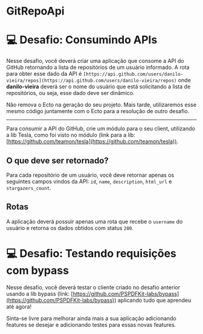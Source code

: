 # GitRepoApi

# 💻  Desafio: Consumindo APIs

Nesse desafio, você deverá criar uma aplicação que consome a API do GitHub retornando a lista de repositórios de um usuário informado.
A rota para obter esse dado da API é `[https://api.github.com/users/danilo-vieira/repos](https://api.github.com/users/danilo-vieira/repos)` onde **danilo-vieira** deverá ser o nome do usuário que está solicitando a lista de repositórios, ou seja, esse dado deve ser dinâmico.

Não remova o Ecto na geração do seu projeto. Mais tarde, utilizaremos esse mesmo código juntamente com o Ecto para a resolução de outro desafio.

---

Para consumir a API do GitHub, crie um módulo para o seu client, utilizando a lib Tesla, como foi visto no módulo (link para a lib: [https://github.com/teamon/tesla](https://github.com/teamon/tesla)).

## O que deve ser retornado?

Para cada repositório de um usuário, você deve retornar apenas os seguintes campos vindos da API: `id`, `name`, `description`, `html_url` e `stargazers_count`.

## Rotas

A aplicação deverá possuir apenas uma rota que recebe o `username` do usuário e retorna os dados obtidos com status `200`.



# 💻 Desafio: Testando requisições com bypass 

Nesse desafio, você deverá testar o cliente criado no desafio anterior usando a lib bypass (link: [https://github.com/PSPDFKit-labs/bypass](https://github.com/PSPDFKit-labs/bypass)) aplicando tudo que aprendeu até agora!

Sinta-se livre para melhorar ainda mais a sua aplicação adicionando features se desejar e adicionando testes para essas novas features.